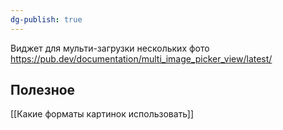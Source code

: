 ```yaml
---
dg-publish: true
---
```

Виджет для мульти-загрузки нескольких фото
https://pub.dev/documentation/multi_image_picker_view/latest/

## Полезное
[[Какие форматы картинок использовать]]

